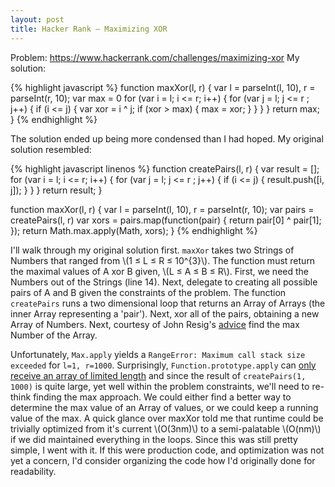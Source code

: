 ```yaml
---
layout: post
title: Hacker Rank — Maximizing XOR
---
```


Problem: https://www.hackerrank.com/challenges/maximizing-xor
My solution:

{% highlight javascript %}
function maxXor(l, r) {
var l = parseInt(l, 10), r = parseInt(r, 10);
var max = 0
for (var i = l; i <= r; i++) {
for (var j = l; j <= r ; j++) {
if (i <= j) {
var xor = i ^ j;
if (xor > max) {
max = xor;
}
}
}
}
return max;
}
{% endhighlight %}

The solution ended up being more condensed than I had hoped. My original solution resembled:

{% highlight javascript linenos %}
function createPairs(l, r) {
var result = [];
for (var i = l; i <= r; i++) {
for (var j = l; j <= r ; j++) {
if (i <= j) {
result.push([i, j]);
}
}
}
return result;
}

function maxXor(l, r) {
var l = parseInt(l, 10), r = parseInt(r, 10);
var pairs = createPairs(l, r)
var xors = pairs.map(function(pair) {
return pair[0] ^ pair[1];
});
return Math.max.apply(Math, xors);
}
{% endhighlight %}

I'll walk through my original solution first. `maxXor` takes two Strings of Numbers that ranged from \\(1 ≤ L ≤ R ≤ 10^{3}\\). The function must return the maximal values of A xor B given, \\(L ≤ A ≤ B ≤ R\\). First, we need the Numbers out of the Strings (line 14). Next, delegate to creating all possible pairs of A and B given the constraints of the problem. The function `createPairs` runs a two dimensional loop that returns an Array of Arrays (the inner Array representing a 'pair'). Next, xor all of the pairs, obtaining a new Array of Numbers. Next, courtesy of John Resig's [advice](http://ejohn.org/blog/fast-javascript-maxmin/) find the max Number of the Array.

Unfortunately, `Max.apply` yields a `RangeError: Maximum call stack size exceeded` for `l=1, r=1000`. Surprisingly, `Function.prototype.apply` can [only receive an array of limited length](http://stackoverflow.com/a/20940386/1950772) and since the result of `createPairs(1, 1000)` is quite large, yet well within the problem constraints, we'll need to re-think finding the max approach. We could either find a better way to determine the max value of an Array of values, or we could keep a running value of the max. A quick glance over maxXor told me that runtime could be trivially optimized from it's current \\(O(3nm)\\) to a semi-palatable \\(O(nm)\\) if we did maintained everything in the loops. Since this was still pretty simple, I went with it. If this were production code, and optimization was not yet a concern, I'd consider organizing the code how I'd originally done for readability.
